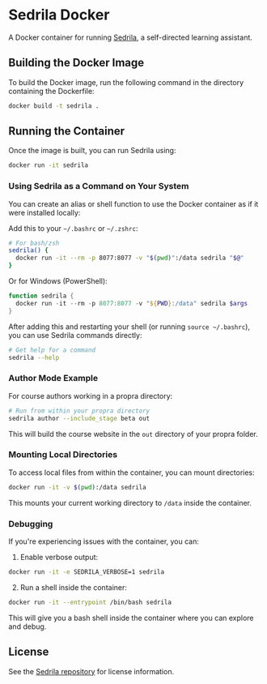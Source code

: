 # Sedrila Docker

A Docker container for running [Sedrila](https://github.com/fubinf/sedrila.git), a self-directed learning assistant.

## Building the Docker Image

To build the Docker image, run the following command in the directory containing the Dockerfile:

```bash
docker build -t sedrila .
```

## Running the Container

Once the image is built, you can run Sedrila using:

```bash
docker run -it sedrila
```

### Using Sedrila as a Command on Your System

You can create an alias or shell function to use the Docker container as if it were installed locally:

Add this to your `~/.bashrc` or `~/.zshrc`:

```bash
# For bash/zsh
sedrila() {
  docker run -it --rm -p 8077:8077 -v "$(pwd)":/data sedrila "$@"
}
```

Or for Windows (PowerShell):

```powershell
function sedrila {
  docker run -it --rm -p 8077:8077 -v "${PWD}:/data" sedrila $args
}
```

After adding this and restarting your shell (or running `source ~/.bashrc`), you can use Sedrila commands directly:

```bash
# Get help for a command
sedrila --help
```

### Author Mode Example

For course authors working in a propra directory:

```bash
# Run from within your propra directory
sedrila author --include_stage beta out
```

This will build the course website in the `out` directory of your propra folder.

### Mounting Local Directories

To access local files from within the container, you can mount directories:

```bash
docker run -it -v $(pwd):/data sedrila
```

This mounts your current working directory to `/data` inside the container.

### Debugging

If you're experiencing issues with the container, you can:

1. Enable verbose output:

```bash
docker run -it -e SEDRILA_VERBOSE=1 sedrila
```

2. Run a shell inside the container:

```bash
docker run -it --entrypoint /bin/bash sedrila
```

This will give you a bash shell inside the container where you can explore and debug.

## License

See the [Sedrila repository](https://github.com/fubinf/sedrila.git) for license information.